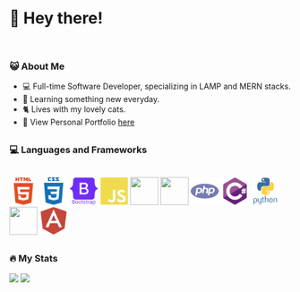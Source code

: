 <h1>👋 Hey there!</h1>

<img src="https://komarev.com/ghpvc/?username=kharizzakaye&style=flat-square&color=blue" alt=""/>

<!-- <div id="header" align="center">
  <img src="https://media.giphy.com/media/cmCEsJZHYBPels360q/giphy.gif" width="250"/>
</div> -->


### :smiley_cat: About Me
<!-- - :seedling: Areas of expertise: PHP, C#, JavaScript, ReactJS. -->
- :computer: Full-time Software Developer, specializing in LAMP and MERN stacks.
- :seedling: Learning something new everyday. 
- :cat2: Lives with my lovely cats.
- :whale: View Personal Portfolio [here](https://kharizzaviloria.netlify.app/)
 <!-- - - :flags: Check my Behance page [here](https://www.behance.net/kviloria). -->
 
##
### :computer: Languages and Frameworks
<div style="display: inline_block"><br>
  <img width="50" height="50" src="https://raw.githubusercontent.com/devicons/devicon/00f02ef57fb7601fd1ddcc2fe6fe670fef3ae3e4/icons/html5/html5-plain-wordmark.svg"/>
  <img width="50" height="50" src="https://raw.githubusercontent.com/devicons/devicon/00f02ef57fb7601fd1ddcc2fe6fe670fef3ae3e4/icons/css3/css3-plain-wordmark.svg"/>
  <img width="50" height="50" src="https://raw.githubusercontent.com/devicons/devicon/00f02ef57fb7601fd1ddcc2fe6fe670fef3ae3e4/icons/bootstrap/bootstrap-plain-wordmark.svg"/>
  <img width="50" height="50" src="https://raw.githubusercontent.com/devicons/devicon/00f02ef57fb7601fd1ddcc2fe6fe670fef3ae3e4/icons/javascript/javascript-plain.svg"/>
  <img width="50" height="50" src="https://cdn.jsdelivr.net/gh/devicons/devicon/icons/typescript/typescript-original.svg" />
  <img width="50" height="50" src="https://cdn.jsdelivr.net/gh/devicons/devicon/icons/react/react-original-wordmark.svg" />
  <img width="50" height="50" src="https://github.com/devicons/devicon/blob/master/icons/php/php-plain.svg" />
  <img width="50" height="50" src="https://github.com/devicons/devicon/blob/master/icons/csharp/csharp-original.svg" />
  <img width="50" height="50" src="https://github.com/devicons/devicon/blob/master/icons/python/python-original-wordmark.svg" />
  <img width="50" height="50" src="https://cdn.jsdelivr.net/gh/devicons/devicon/icons/sass/sass-original.svg"/>
  <img width="50" height="50" src="https://github.com/devicons/devicon/blob/master/icons/angularjs/angularjs-plain.svg" />
</div>

##
<!--  ### :hammer_and_wrench: Other Tools

<div style="display: inline_block"><br>
  <img width="50" height="50" src="https://github.com/devicons/devicon/blob/master/icons/xd/xd-line.svg" />
  <img width="50" height="50" src="https://github.com/devicons/devicon/blob/master/icons/figma/figma-original.svg" />
  <img width="50" height="50" src="https://github.com/devicons/devicon/blob/master/icons/docker/docker-original.svg" />
  <img width="50" height="50" src="https://cdn.jsdelivr.net/gh/devicons/devicon/icons/git/git-plain-wordmark.svg" />
  <img width="50" height="50" src="https://github.com/devicons/devicon/blob/master/icons/npm/npm-original-wordmark.svg" />

  

  <img width="50" height="50" src="https://github.com/devicons/devicon/blob/master/icons/java/java-original-wordmark.svg" />
  <img width="50" height="50" src="https://github.com/devicons/devicon/blob/master/icons/jupyter/jupyter-original-wordmark.svg" />
  <img width="50" height="50" src="https://github.com/devicons/devicon/blob/master/icons/d3js/d3js-original.svg" />
  <img width="50" height="50" src="https://github.com/devicons/devicon/blob/master/icons/electron/electron-original.svg" />
  <img width="50" height="50" src="https://github.com/devicons/devicon/blob/master/icons/flutter/flutter-original.svg" />
  <img width="50" height="50" src="https://github.com/devicons/devicon/blob/master/icons/ionic/ionic-original.svg" />
  <img width="50" height="50" src="https://github.com/devicons/devicon/blob/master/icons/laravel/laravel-plain-wordmark.svg" />
  <img width="50" height="50" src="https://github.com/devicons/devicon/blob/master/icons/materialui/materialui-original.svg" />
  <img width="50" height="50" src="https://github.com/devicons/devicon/blob/master/icons/meteor/meteor-original.svg" />
  <img width="50" height="50" src="https://github.com/devicons/devicon/blob/master/icons/mongodb/mongodb-original-wordmark.svg" />
  <img width="50" height="50" src="https://github.com/devicons/devicon/blob/master/icons/redis/redis-original-wordmark.svg" />
  <img width="50" height="50" src="https://github.com/devicons/devicon/blob/master/icons/redux/redux-original.svg" />
  <img width="50" height="50" src="https://github.com/devicons/devicon/blob/master/icons/sqlite/sqlite-original-wordmark.svg" />
  
</div>




### :flags: My Portfolio

View my [Behance page](https://www.behance.net/kviloria).
-->

<!-- ## 
### :telephone: Contact Me
<div>
  <a target="_blank" href="mailto:MYEMAIL@gmail.com"><img src="https://img.shields.io/badge/Gmail-D14836?style=for-the-badge&logo=gmail&logoColor=white"/></a>
  <a href="https://www.linkedin.com/in/kharizzaviloria/" target="_blank">  <img src="https://img.shields.io/badge/LinkedIn-0077B5?style=for-the-badge&logo=linkedin&logoColor=white" target="_blank"></a>
</div>
   
    
##-->
### :fire: My Stats
<div>
  <img height="160"  src="https://github-readme-stats.vercel.app/api/top-langs/?username=kharizzakaye&layout=compact&theme=dark"/>
  <img height="160"  src="http://github-readme-streak-stats.herokuapp.com?user=kharizzakaye&theme=dark&layout=compact&date_format=M%20j%5B%2C%20Y%5D"/>
</div>
